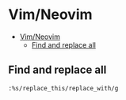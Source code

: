 # Vim/Neovim
<!--ts-->
* [Vim/Neovim](vim.md#vimneovim)
   * [Find and replace all](vim.md#find-and-replace-all)

<!-- Added by: runner, at: Wed Sep  8 10:29:19 UTC 2021 -->

<!--te-->

## Find and replace all
```vim
:%s/replace_this/replace_with/g
```
